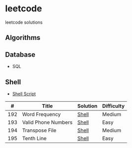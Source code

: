 # leetcode
leetcode solutions 



## Algorithms



## Database
+ SQL



## Shell
+ [Shell Script](https://github.com/tsingzdev/leetcode/tree/master/shell)

| #        | Title           | Solution	  | Difficulty   |
--- | --- | --- | --- 
 192    | Word Frequency         | [Shell](https://github.com/tsingzdev/leetcode/blob/master/shell/word-frequency.sh)   | Medium  
 193    | Valid Phone Numbers    | [Shell](https://github.com/tsingzdev/leetcode/blob/master/shell/valid-phone-numbers.sh)   | Easy    
 194    | Transpose File         | [Shell](https://github.com/tsingzdev/leetcode/blob/master/shell/transpose-file.sh)   | Medium  
 195    | Tenth Line             | [Shell](https://github.com/tsingzdev/leetcode/blob/master/shell/word-frequency.sh)   | Easy   



